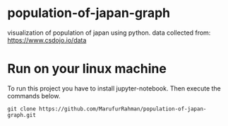 # population-of-japan-graph
visualization of population of japan using python.
data collected from: https://www.csdojo.io/data

# Run on your linux machine
To run this project you have to install jupyter-notebook.
Then execute the commands below.
```
git clone https://github.com/MarufurRahman/population-of-japan-graph.git
```
